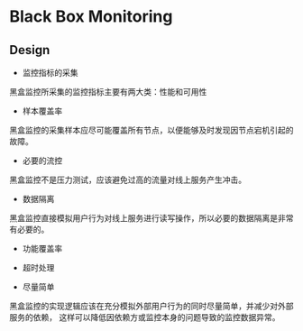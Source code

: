 # Black Box Monitoring

## Design  

* 监控指标的采集

黑盒监控所采集的监控指标主要有两大类：性能和可用性

* 样本覆盖率

黑盒监控的采集样本应尽可能覆盖所有节点，以便能够及时发现因节点宕机引起的故障。

* 必要的流控

黑盒监控不是压力测试，应该避免过高的流量对线上服务产生冲击。

* 数据隔离

黑盒监控直接模拟用户行为对线上服务进行读写操作，所以必要的数据隔离是非常有必要的。

* 功能覆盖率  

* 超时处理  

* 尽量简单  

黑盒监控的实现逻辑应该在充分模拟外部用户行为的同时尽量简单，并减少对外部服务的依赖，
这样可以降低因依赖方或监控本身的问题导致的监控数据异常。
